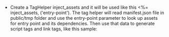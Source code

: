 - Create a TagHelper inject_assets and it will be used like this <%= inject_assets, ('entry-point'). The tag helper will read manifest.json file in public/tmp folder and use the entry-point parameter to look up assets for entry point and its dependencies. Then use that data to generate script tags and link tags, like this sample:
<script type="module" defer src="/tmp/sign-in-BEHMAWOG.js"></script>
<link rel="modulepreload" href="/tmp/common-OQSLGE5K.js">
<link rel="modulepreload" href="/tmp/common-722D7GMT.js">
<link rel="modulepreload" href="/tmp/common-WCTFNJAQ.js">
<link rel="modulepreload" href="/tmp/common-HPS6C7QP.js">